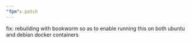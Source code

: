 ```yaml
---
"fpm": patch
---
```


fix: rebuilding with bookworm so as to enable running this on both ubuntu and debian docker containers
